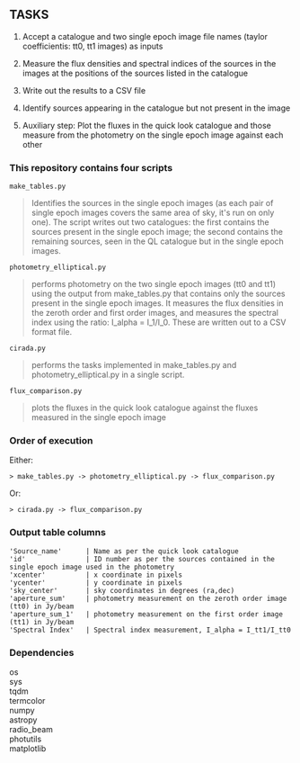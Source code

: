 ## TASKS

1. Accept a catalogue and two single epoch image file names (taylor coefficientis: tt0, tt1 images) as inputs
2. Measure the flux densities and spectral indices of the sources in the images at the positions of the sources listed in the catalogue
3. Write out the results to a CSV file
4. Identify sources appearing in the catalogue but not present in the image

5. Auxiliary step: Plot the fluxes in the quick look catalogue and those measure from the photometry on the single epoch image against each other

### This repository contains four scripts
```
make_tables.py
```
> Identifies the sources in the single epoch images (as each pair of single epoch images covers the same area of sky, it's run on only one). The script writes out two catalogues: the first contains the sources present in the single epoch image; the second contains the remaining sources, seen in the QL catalogue but in the single epoch images.

```
photometry_elliptical.py
```

> performs photometry on the two single epoch images (tt0 and tt1) using the output from make_tables.py that contains only the sources present in the single epoch images. It measures the flux densities in the zeroth order and first order images, and measures the spectral index using the ratio: I_alpha = I_1/I_0. These are written out to a CSV format file.

```
cirada.py
```

> performs the tasks implemented in make_tables.py and photometry_elliptical.py in a single script.

```
flux_comparison.py
```

> plots the fluxes in the quick look catalogue against the fluxes measured in the single epoch image

### Order of execution

Either:
```
> make_tables.py -> photometry_elliptical.py -> flux_comparison.py
```
Or:
```
> cirada.py -> flux_comparison.py
```

### Output table columns
```
'Source_name'      | Name as per the quick look catalogue  
'id'               | ID number as per the sources contained in the single epoch image used in the photometry  
'xcenter'          | x coordinate in pixels  
'ycenter'          | y coordinate in pixels  
'sky_center'       | sky coordinates in degrees (ra,dec)  
'aperture_sum'     | photometry measurement on the zeroth order image (tt0) in Jy/beam  
'aperture_sum_1'   | photometry measurement on the first order image (tt1) in Jy/beam  
'Spectral Index'   | Spectral index measurement, I_alpha = I_tt1/I_tt0  
```
### Dependencies

os  
sys  
tqdm  
termcolor  
numpy  
astropy  
radio_beam  
photutils  
matplotlib  
